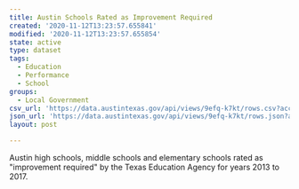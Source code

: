 ```yaml
---
title: Austin Schools Rated as Improvement Required
created: '2020-11-12T13:23:57.655841'
modified: '2020-11-12T13:23:57.655854'
state: active
type: dataset
tags:
  - Education
  - Performance
  - School
groups:
  - Local Government
csv_url: 'https://data.austintexas.gov/api/views/9efq-k7kt/rows.csv?accessType=DOWNLOAD'
json_url: 'https://data.austintexas.gov/api/views/9efq-k7kt/rows.json?accessType=DOWNLOAD'
layout: post

---
```

Austin high schools, middle schools and elementary schools rated as "improvement required" by the Texas Education Agency for years 2013 to 2017.
